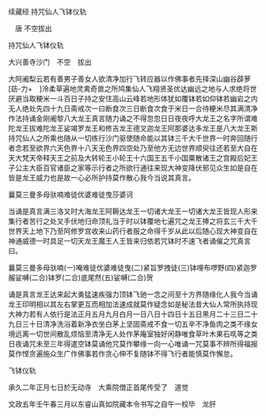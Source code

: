 续藏经   持咒仙人飞钵仪轨  

　唐 不空拔出  

持咒仙人飞钵仪轨  

大兴善寺沙门　不空　拔出  

大阿阇梨云若有善男子善女人欲清净加行飞转应器以作佛事者先择深山幽谷薜萝[苭-力+　]泠柔草遍地灵禽奇兽之所鸠集仙人飞翔贤圣优达幽远之地与人求绝将世厌避当取粳米一斗百日子持之安住高山云峰若地形体犹如覆钵若如仰钵若幽岩之内无人绝处先四十九日斋戒次一曰断食次三日断食次食于米日一合待粳米尽其满清净作法持诵金刚阇黎八大龙王真言随力诵之不得忽忽日日夜夜呼大龙王之名字所谓难陀龙王拔难陀龙王娑竭罗龙王和修吉龙王德叉迦龙王阿那婆达多龙王是八大龙王斯持咒仙人之所乘也随从一切练行沙门驱使随命能以其钵三千大千世界一时奔回随行者念若至欲界六天色界十八天无色界四空处乃至他方无边世界顺臾往还若至大自在天大梵天帝释天王之前及大转轮王小轮王十六国王五千小国粟散诸王之宫殿后妃王子公主大臣百官诸臣之家等示行者之所欲行通往来现大神变降伏邪见众生如是自在皆是龙王威力也是故一心必所护持莫作散心我今当说其真言。  

曩莫三曼多母驮喃难徒优婆难徒曳莎婆诃  

当诵是真言满三洛叉时大海龙王阿耨达龙王一切诸大龙王一切诸大龙王皆现人形来集行者苦行之处叉手伏地归命顶礼当于时以钵覆地七遍咒之龙王捧之将玄三千大千世界天上地下乃至阿修罗宫收来山药行者服之命得千岁从此以后随心现大神变自在神通威德一时具足一切天龙王魔王人王皆来归依若咒钵时不速飞者诵催之咒真言曰。  

曩莫三曼多母驮喃(一)唵难徒优婆难徒曳(二)紧旨罗拽徒(三)钵哩布啰野(四)紧迦罗赧娑嚩(二合)钵罗(二合)底尾然(五)娑嚩(二合)贺  

诵是真言龙王达来起大勇猛速疾强力顶钵飞驰一念之间至十方界随缘化人我今当诵龙王印明相以其左右掌更互而相加法速成就莫作疑念如是秘法昔大仙人常所执持现大神力若有人依行是法正月五月九月白月一日八日十四日十五日黑月二十三日二十九日三十日清净洗浴着新净衣坐白茅上坚固斋戒不食一切五辛不净鱼肉之类不缘女境远离一切世间散乱烦恼至清净无人处作茅庵室独好闲静唯食草叶木果石啂等之类日夜诵咒未至三年得遣空钵莫诵他咒莫作攀缘一向一心唯诵一咒莫事不辨所得福报莫作悭贪遍施众生广作佛事若作贪心伸不复随钵不得飞行者能慎莫作懈怠。  

飞钵仪轨  

承久二年正月七日於无动寺　大乘院僧正首尾传受了　道觉  

文政五年壬午春三月以东睿山真如院藏本令书写之自午一校毕　龙肝  

